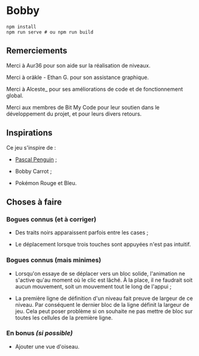 # Bobby

```shell
npm install
npm run serve # ou npm run build
```

## Remerciements

Merci à Aur36 pour son aide sur la réalisation de niveaux.

Merci à oräkle - Ethan G. pour son assistance graphique.

Merci à Alceste_ pour ses améliorations de code et de fonctionnement global.

Merci aux membres de Bit My Code pour leur soutien dans le développement du
projet, et pour leurs divers retours.

## Inspirations

Ce jeu s'inspire de :

- [Pascal Penguin](http://www.luduminis.com/pascal/about/) ;

- Bobby Carrot ;

- Pokémon Rouge et Bleu.

## Choses à faire

### Bogues connus (et à corriger)

- Des traits noirs apparaissent parfois entre les cases ;

- Le déplacement lorsque trois touches sont appuyées n'est pas intuitif.

### Bogues connus (mais minimes)

- Lorsqu'on essaye de se déplacer vers un bloc solide, l'animation ne s'active
  qu'au moment où le clic est lâché. À la place, il ne faudrait soit aucun
  mouvement, soit un mouvement tout le long de l'appui ;

- La première ligne de définition d'un niveau fait preuve de largeur de ce
  niveau. Par conséquent le dernier bloc de la ligne définit la largeur de jeu.
  Cela peut poser problème si on souhaite ne pas mettre de bloc sur toutes les
  cellules de la première ligne.

### En bonus *(si possible)*

- Ajouter une vue d'oiseau.
